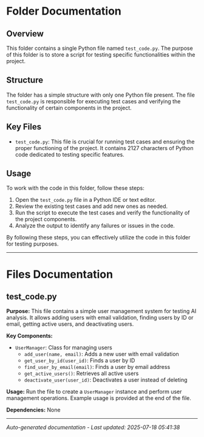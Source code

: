 # Folder Documentation

## Overview
This folder contains a single Python file named `test_code.py`. The purpose of this folder is to store a script for testing specific functionalities within the project.

## Structure
The folder has a simple structure with only one Python file present. The file `test_code.py` is responsible for executing test cases and verifying the functionality of certain components in the project.

## Key Files
- `test_code.py`: This file is crucial for running test cases and ensuring the proper functioning of the project. It contains 2127 characters of Python code dedicated to testing specific features.

## Usage
To work with the code in this folder, follow these steps:
1. Open the `test_code.py` file in a Python IDE or text editor.
2. Review the existing test cases and add new ones as needed.
3. Run the script to execute the test cases and verify the functionality of the project components.
4. Analyze the output to identify any failures or issues in the code.

By following these steps, you can effectively utilize the code in this folder for testing purposes.

---

# Files Documentation

## test_code.py

**Purpose:** This file contains a simple user management system for testing AI analysis. It allows adding users with email validation, finding users by ID or email, getting active users, and deactivating users.

**Key Components:**
- `UserManager`: Class for managing users
  - `add_user(name, email)`: Adds a new user with email validation
  - `get_user_by_id(user_id)`: Finds a user by ID
  - `find_user_by_email(email)`: Finds a user by email address
  - `get_active_users()`: Retrieves all active users
  - `deactivate_user(user_id)`: Deactivates a user instead of deleting

**Usage:** Run the file to create a `UserManager` instance and perform user management operations. Example usage is provided at the end of the file.

**Dependencies:** None

---
*Auto-generated documentation - Last updated: 2025-07-18 05:41:38*
